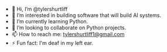 - 👋 Hi, I’m @tylershurtliff
- 👀 I’m interested in building software that will build AI systems.
- 🌱 I’m currently learning Python.
- 💞️ I’m looking to collaborate on Python projects.
- 📫 How to reach me: tylershurtliff1@gmail.com
- ⚡ Fun fact: I'm deaf in my left ear.

<!---
tylershurtliff/tylershurtliff is a ✨ special ✨ repository because its `README.md` (this file) appears on your GitHub profile.
You can click the Preview link to take a look at your changes.
--->

